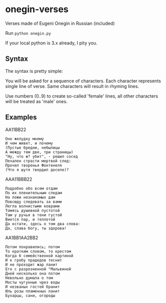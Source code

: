 # onegin-verses
Verses made of Eugeni Onegin in Russian (included)

Run `python onegin.py`

If your local python is 3.x already, I pity you.


## Syntax
The syntax is pretty simple:

You will be asked for a sequence of characters. Each character represents single line of verse. Same characters will result in rhyming lines. 

Use numbers (0..9) to create so-called 'female' lines, all other characters will be treated as 'male' ones.

## Examples

AA11BB22

    Оно желудку моему
    И чем живет, и почему
    (Пустые бредни, небылицы
    А между тем две, три страницы)
    "Ну, что ж? убит", - решил сосед
    Печален страсти мертвой след:
    Прочел творенья Фонтенеля
    (Что я шутя твердил доселе)?


AAA11BBB22

    Подробно обо всем отдам
    По их пленительным следам
    На ложи незнакомых дам
    Повсюду следовать за вами
    Легла волнистыми коврами
    Томясь душевной пустотой
    Там у ручья в тени густой
    Виется пар, и теплотой
    Да кстати, здесь о том два слова:
    Да, слава богу, ты здорова!

AA1BB1AA2BB2

    Потом понравились; потом
    То кратким словом, то крестом
    Когда б семейственной картиной
    И к гробу прадедов теснит
    И не проходит жар ланит
    Его с разрозненной "Мальвиной
    Дней несколько она потом
    Невольно думала о том
    Мосты чугунные чрез воды
    И незваных гостей бранит
    Иль розы пламенных ланит
    Бухарцы, сани, огороды
